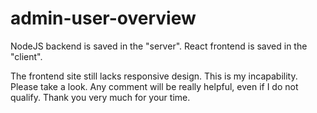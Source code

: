 # admin-user-overview

NodeJS backend is saved in the "server".
React frontend is saved in the "client".

The frontend site still lacks responsive design. This is my incapability.
Please take a look. Any comment will be really helpful, even if I do not qualify. Thank you very much for your time.
